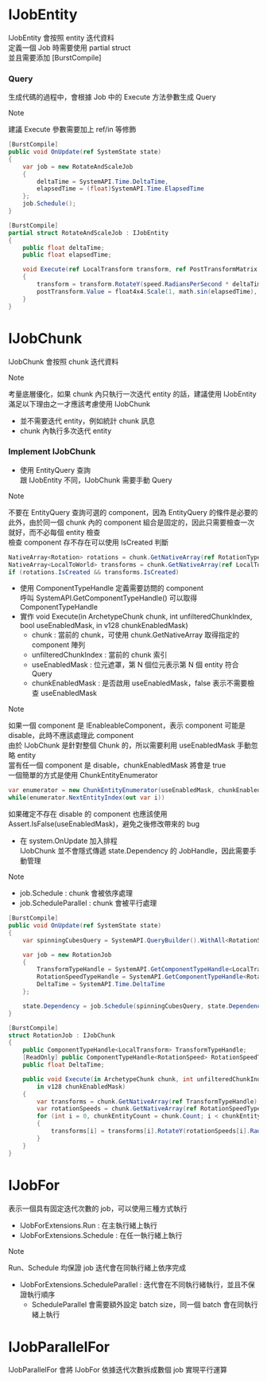 # IJobEntity
IJobEntity 會按照 entity 迭代資料  
定義一個 Job 時需要使用 partial struct  
並且需要添加 [BurstCompile]

### Query 
生成代碼的過程中，會根據 Job 中的 Execute 方法參數生成 Query  
> [!NOTE]
> 建議 Execute 參數需要加上 ref/in 等修飾

```C#
[BurstCompile]
public void OnUpdate(ref SystemState state)
{
    var job = new RotateAndScaleJob
    {
        deltaTime = SystemAPI.Time.DeltaTime,
        elapsedTime = (float)SystemAPI.Time.ElapsedTime
    };
    job.Schedule();
}

[BurstCompile]
partial struct RotateAndScaleJob : IJobEntity
{
    public float deltaTime;
    public float elapsedTime;

    void Execute(ref LocalTransform transform, ref PostTransformMatrix postTransform, in RotationSpeed speed)
    {
        transform = transform.RotateY(speed.RadiansPerSecond * deltaTime);
        postTransform.Value = float4x4.Scale(1, math.sin(elapsedTime), 1);
    }
}
```

# IJobChunk 
IJobChunk 會按照 chunk 迭代資料

> [!NOTE]
> 考量底層優化，如果 chunk 內只執行一次迭代 entity 的話，建議使用 IJobEntity
> 滿足以下理由之一才應該考慮使用 IJobChunk
> - 並不需要迭代 entity，例如統計 chunk 訊息
> - chunk 內執行多次迭代 entity

### Implement IJobChunk
- 使用 EntityQuery 查詢  
  跟 IJobEntity 不同，IJobChunk 需要手動 Query   
  
> [!NOTE]
> 不要在 EntityQuery 查詢可選的 component，因為 EntityQuery 的條件是必要的  
> 此外，由於同一個 chunk 內的 component 組合是固定的，因此只需要檢查一次就好，而不必每個 entity 檢查  
> 檢查 component 存不存在可以使用 IsCreated 判斷
> ```C#
> NativeArray<Rotation> rotations = chunk.GetNativeArray(ref RotationTypeHandle);
> NativeArray<LocalToWorld> transforms = chunk.GetNativeArray(ref LocalToWorldTypeHandle);
> if (rotations.IsCreated && transforms.IsCreated)
> ```
  
- 使用 ComponentTypeHandle 定義需要訪問的 component  
  呼叫 SystemAPI.GetComponentTypeHandle<T>() 可以取得 ComponentTypeHandle
- 實作 void Execute(in ArchetypeChunk chunk, int unfilteredChunkIndex, bool useEnabledMask, in v128 chunkEnabledMask)
  - chunk : 當前的 chunk，可使用 chunk.GetNativeArray 取得指定的 component 陣列
  - unfilteredChunkIndex : 當前的 chunk 索引
  - useEnabledMask : 位元遮罩，第 N 個位元表示第 N 個 entity 符合 Query
  - chunkEnabledMask : 是否啟用 useEnabledMask，false 表示不需要檢查 useEnabledMask
    
> [!NOTE]
> 如果一個 component 是 IEnableableComponent，表示 component 可能是 disable，此時不應該處理此 component  
> 由於 IJobChunk 是針對整個 Chunk 的，所以需要利用 useEnabledMask 手動忽略 entity  
> 當有任一個 component 是 disable，chunkEnabledMask 將會是 true  
> 一個簡單的方式是使用 ChunkEntityEnumerator
> ```C#
> var enumerator = new ChunkEntityEnumerator(useEnabledMask, chunkEnabledMask, chunk.Count);
> while(enumerator.NextEntityIndex(out var i))
> ```
> 如果確定不存在 disable 的 component 也應該使用 Assert.IsFalse(useEnabledMask)，避免之後修改帶來的 bug

- 在 system.OnUpdate 加入排程  
  IJobChunk 並不會隱式傳遞  state.Dependency 的 JobHandle，因此需要手動管理

> [!NOTE]
> - job.Schedule : chunk 會被依序處理
> - job.ScheduleParallel : chunk 會被平行處理

```C#
[BurstCompile]
public void OnUpdate(ref SystemState state)
{
    var spinningCubesQuery = SystemAPI.QueryBuilder().WithAll<RotationSpeed, LocalTransform>().Build();

    var job = new RotationJob
    {
        TransformTypeHandle = SystemAPI.GetComponentTypeHandle<LocalTransform>(),
        RotationSpeedTypeHandle = SystemAPI.GetComponentTypeHandle<RotationSpeed>(true),
        DeltaTime = SystemAPI.Time.DeltaTime
    };

    state.Dependency = job.Schedule(spinningCubesQuery, state.Dependency);
}

[BurstCompile]
struct RotationJob : IJobChunk
{
    public ComponentTypeHandle<LocalTransform> TransformTypeHandle;
    [ReadOnly] public ComponentTypeHandle<RotationSpeed> RotationSpeedTypeHandle;
    public float DeltaTime;

    public void Execute(in ArchetypeChunk chunk, int unfilteredChunkIndex, bool useEnabledMask,
        in v128 chunkEnabledMask)
    {
        var transforms = chunk.GetNativeArray(ref TransformTypeHandle);
        var rotationSpeeds = chunk.GetNativeArray(ref RotationSpeedTypeHandle);
        for (int i = 0, chunkEntityCount = chunk.Count; i < chunkEntityCount; i++)
        {
            transforms[i] = transforms[i].RotateY(rotationSpeeds[i].RadiansPerSecond * DeltaTime);
        }
    }
}
```

# IJobFor
表示一個具有固定迭代次數的 job，可以使用三種方式執行
- IJobForExtensions.Run : 在主執行緒上執行
- IJobForExtensions.Schedule : 在任一執行緒上執行

> [!NOTE]
> Run、Schedule 均保證 job 迭代會在同執行緒上依序完成

- IJobForExtensions.ScheduleParallel : 迭代會在不同執行緒執行，並且不保證執行順序
  - ScheduleParallel 會需要額外設定 batch size，同一個 batch 會在同執行緒上執行

# IJobParallelFor
IJobParallelFor 會將 IJobFor 依據迭代次數拆成數個 job 實現平行運算
